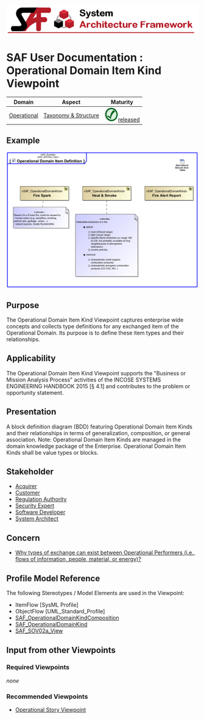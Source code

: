![System Architecture Framework](../diagrams/Banner_SAF.png)
# SAF User Documentation : Operational Domain Item Kind Viewpoint
|**Domain**|**Aspect**|**Maturity**|
| --- | --- | --- |
|[Operational](../domains.md#Domain-Operational)|[Taxonomy & Structure](../aspects.md#Aspect-Taxonomy-&-Structure)|![Released](../diagrams/Symbol_confirmed.png )[released](../using-saf/maturity.md#released)|
## Example
![Operational-Domain-Item-Kind-Viewpoint-primary-example.svg](../diagrams/vp-examples/Operational-Domain-Item-Kind-Viewpoint-primary-example.svg)
## Purpose
The Operational Domain Item Kind Viewpoint captures enterprise wide concepts and collects type definitions for any exchanged item of the Operational Domain. Its purpose is to define these item types and their relationships.
## Applicability
The Operational Domain Item Kind Viewpoint supports the "Business or Mission Analysis Process" activities of the INCOSE SYSTEMS ENGINEERING HANDBOOK 2015 [§ 4.1] and contributes to the problem or opportunity statement.
## Presentation
A block definition diagram (BDD) featuring Operational Domain Item Kinds and their relationships in terms of generalization, composition, or general association.
Note: Operational Domain Item Kinds are managed in the domain knowledge package of the Enterprise. Operational Domain Item Kinds shall be value types or blocks. 

## Stakeholder
* [Acquirer](../stakeholders.md#Acquirer)
* [Customer](../stakeholders.md#Customer)
* [Regulation Authority](../stakeholders.md#Regulation-Authority)
* [Security Expert](../stakeholders.md#Security-Expert)
* [Software Developer](../stakeholders.md#Software-Developer)
* [System Architect](../stakeholders.md#System-Architect)
## Concern
* [Why types of exchange can exist between Operational Performers (i.e., flows of information, people, material, or energy)?](../concerns.md#_2021x_2_6d8019d_1693570065115_738458_24748)
## Profile Model Reference
The following Stereotypes / Model Elements are used in the Viewpoint:
* ItemFlow [SysML Profile]
* ObjectFlow [UML_Standard_Profile]
* [SAF_OperationalDomainKindComposition](../stereotypes.md#SAF_OperationalDomainKindComposition)
* [SAF_OperationalDomainKind](../stereotypes.md#SAF_OperationalDomainKind)
* [SAF_SOV02a_View](../stereotypes.md#SAF_SOV02a_View)
## Input from other Viewpoints
### Required Viewpoints
*none*
### Recommended Viewpoints
* [Operational Story Viewpoint](Operational-Story-Viewpoint.md)
